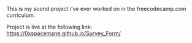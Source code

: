This is my scond project i've ever worked on in the freecodecamp.com curriculum.

Project is live at the following link:  https://0xspacemane.github.io/Survey_Form/
